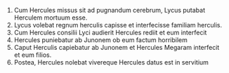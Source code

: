 1. Cum Hercules missus sit ad pugnandum cerebrum, Lycus putabat Herculem mortuum esse.
2. Lycus volebat regnum herculis capisse et interfecisse familiam herculis. 
3. Cum Hercules consilii Lyci audierit Hercules rediit et eum interfecit 
4. Hercules puniebatur ab Junonem ob  eum factum horribilem 
5. Caput Herculis capiebatur ab Junonem et Hercules Megaram interfecit et eum filios.
6. Postea, Hercules nolebat vivereque Hercules datus est in servitium 
